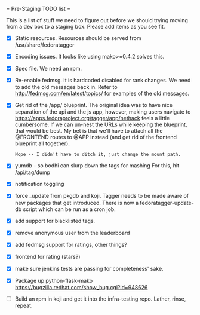 = Pre-Staging TODO list =

This is a list of stuff we need to figure out before we should trying
moving from a dev box to a staging box.  Please add items as you see fit.

- [x] Static resources.  Resources should be served from
      /usr/share/fedoratagger
- [x] Encoding issues.  It looks like using mako>=0.4.2 solves this.
- [x] Spec file.  We need an rpm.
- [x] Re-enable fedmsg.  It is hardcoded disabled for rank changes.  We need
      to add the old messages back in.  Refer to
      http://fedmsg.com/en/latest/topics/ for examples of the old messages.
- [x] Get rid of the /app/ blueprint.  The original idea was to have nice
      separation of the api and the js app, however, making users navigate
      to https://apps.fedoraproject.org/tagger/app/nethack feels a little
      cumbersome.  If we can un-nest the URLs while keeping the blueprint,
      that would be best.  My bet is that we'll have to attach all the
      @FRONTEND routes to @APP instead (and get rid of the frontend
      blueprint all together).

      Nope -- I didn't have to ditch it, just change the mount path.
- [x] yumdb - so bodhi can slurp down the tags for mashing
      For this, hit /api/tag/dump
- [x] notification toggling
- [x] force _update from pkgdb and koji.  Tagger needs to be made aware of
      new packages that get introduced.
      There is now a fedoratagger-update-db script which can be run as a
      cron job.
- [x] add support for blacklisted tags.
- [x] remove anonymous user from the leaderboard
- [x] add fedmsg support for ratings, other things?
- [x] frontend for rating (stars?)
- [x] make sure jenkins tests are passing for completeness' sake.
- [x] Package up python-flask-mako
      https://bugzilla.redhat.com/show_bug.cgi?id=948626
- [ ] Build an rpm in koji and get it into the infra-testing repo.
      Lather, rinse, repeat.
